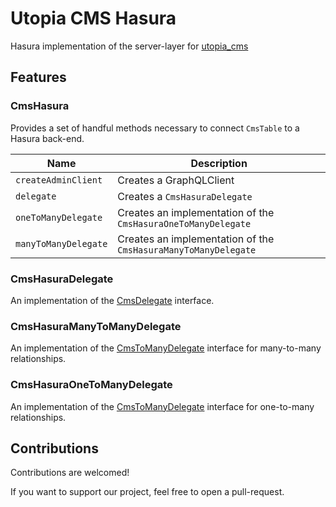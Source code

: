 # Utopia CMS Hasura

Hasura implementation of the server-layer for [utopia_cms](https://pub.dev/packages/utopia_cms)

## Features

### CmsHasura

Provides a set of handful methods necessary to connect `CmsTable` to a Hasura back-end.

| Name                 | Description                                                    | 
|----------------------|----------------------------------------------------------------|
| `createAdminClient`  | Creates a GraphQLClient                                        |
| `delegate`           | Creates a `CmsHasuraDelegate`                                  |
| `oneToManyDelegate`  | Creates an implementation of the `CmsHasuraOneToManyDelegate`  |
| `manyToManyDelegate` | Creates an implementation of the `CmsHasuraManyToManyDelegate` |

### CmsHasuraDelegate

An implementation of
the [CmsDelegate](https://pub.dev/documentation/utopia_cms/latest/utopia_cms/CmsDelegate-class.html) interface.

### CmsHasuraManyToManyDelegate

An implementation of
the [CmsToManyDelegate](https://pub.dev/documentation/utopia_cms/latest/utopia_cms/CmsToManyDelegate-class.html)
interface for
many-to-many relationships.

### CmsHasuraOneToManyDelegate

An implementation of
the [CmsToManyDelegate](https://pub.dev/documentation/utopia_cms/latest/utopia_cms/CmsToManyDelegate-class.html)
interface for
one-to-many relationships.

## Contributions

Contributions are welcomed! 

If you want to support our project, feel free to open a pull-request.



